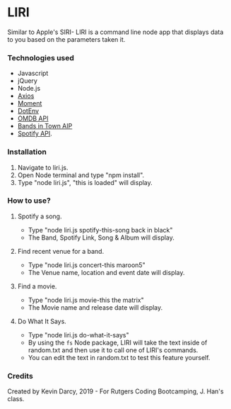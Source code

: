# LIRI

Similar to Apple's SIRI- LIRI is a command line node app that displays data to you based on the parameters taken it.

### Technologies used
* Javascript
* jQuery
* Node.js
* [Axios](https://www.npmjs.com/package/axios)
* [Moment](https://www.npmjs.com/package/moment)
* [DotEnv](https://www.npmjs.com/package/dotenv)
* [OMDB API](http://www.omdbapi.com)
* [Bands in Town AIP](http://www.artists.bandsintown.com/bandsintown-api)
* [Spotify API](https://www.npmjs.com/package/node-spotify-api).


### Installation
1. Navigate to liri.js.
2. Open Node terminal and type "npm install".
3. Type "node liri.js", "this is loaded" will display.

### How to use?
1. Spotify a song.
    * Type "node liri.js spotify-this-song back in black"
    * The Band, Spotify Link, Song & Album will display.

2. Find recent venue for a band.
    * Type "node liri.js concert-this maroon5"
    * The Venue name, location and event date will display.

3. Find a movie.
    * Type "node liri.js movie-this the matrix"
    * The Movie name and release date will display.

4. Do What It Says.
    * Type "node liri.js do-what-it-says"
    * By using the `fs` Node package, LIRI will take the text inside of random.txt and then use it to call one of LIRI's commands.
     * You can edit the text in random.txt to test this feature yourself.

### Credits
Created by Kevin Darcy, 2019 - For Rutgers Coding Bootcamping, J. Han's class.

